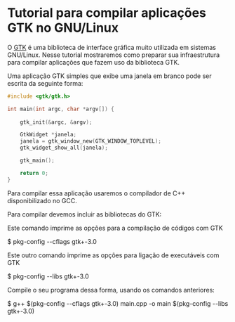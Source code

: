 # Tutorial para compilar aplicações GTK no GNU/Linux

O [GTK](https://www.gtk.org/) é uma biblioteca de interface gráfica muito utilizada em sistemas GNU/Linux. Nesse tutorial mostraremos como preparar sua infraestrutura para compilar aplicações que fazem uso da biblioteca GTK.

Uma aplicação GTK simples que exibe uma janela em branco pode ser escrita da seguinte forma:
```cpp
#include <gtk/gtk.h>

int main(int argc, char *argv[]) {
	
	gtk_init(&argc, &argv);

	GtkWidget *janela;
	janela = gtk_window_new(GTK_WINDOW_TOPLEVEL);
	gtk_widget_show_all(janela);

	gtk_main();

	return 0;
}
```
Para compilar essa aplicação usaremos o compilador de C++ disponibilizado no GCC.



Para compilar devemos incluir as bibliotecas do GTK:

Este comando imprime as opções para a compilação de códigos com GTK

$ pkg-config --cflags gtk+-3.0

Este outro comando imprime as opções para ligação de executáveis com GTK

$ pkg-config --libs gtk+-3.0

Compile o seu programa dessa forma, usando os comandos anteriores:

$ g++ $(pkg-config --cflags gtk+-3.0) main.cpp -o main $(pkg-config --libs gtk+-3.0)
